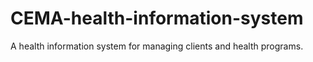 # CEMA-health-information-system
A health information system for managing clients and health programs.
